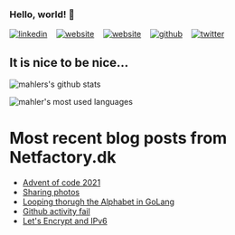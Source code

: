 ### Hello, world! 👋

<!--
**mahler/mahler** is a ✨ _special_ ✨ repository because its `README.md` (this file) appears on your GitHub profile.

- 🔭 I’m currently working on ...
- 🌱 I’m currently learning ...
- 👯 I’m looking to collaborate on ...
- 🤔 I’m looking for help with ...
- 💬 Ask me about ...
- 📫 How to reach me: ...
- 😄 Pronouns: ...
- ⚡ Fun fact: ...
-->

  [![linkedin](https://user-images.githubusercontent.com/25087769/87172072-530a5080-c2dc-11ea-8e2c-8ee4dbf3394b.png)](http://www.linkedin.com/in/mahler) &nbsp;&nbsp;
  [![website](https://user-images.githubusercontent.com/25087769/87173861-0aa06200-c2df-11ea-9614-da65c9c73692.png)](https://netfactory.dk) &nbsp;&nbsp;
  [![website](https://user-images.githubusercontent.com/25087769/87173861-0aa06200-c2df-11ea-9614-da65c9c73692.png)](https://mahler.io) &nbsp;&nbsp;
  [![github](https://user-images.githubusercontent.com/25087769/87176037-2c4f1880-c2e2-11ea-8a13-41c90b711b9f.png)](https://github.com/mahler) &nbsp;&nbsp;
  [![twitter](https://user-images.githubusercontent.com/25087769/87172407-de83e180-c2dc-11ea-9479-a894758266c3.png)](https://www.twitter.com/mahler) &nbsp;&nbsp;
  
## It is nice to be nice...
![mahlers's github stats](https://github-readme-stats.vercel.app/api?username=mahler&count_private=true&hide=prs,stars,contribs)

![mahler's most used languages](https://github-readme-stats.vercel.app/api/top-langs/?username=mahler&layout=compact)

# Most recent blog posts from Netfactory.dk
<!-- BLOG-POST-LIST:START -->
- [Advent of code 2021](/posts/2021/adventofcode/)
- [Sharing photos](/posts/2021/event-photos/)
- [Looping thorugh the Alphabet in GoLang](/posts/2021/golang-for-loop-letters/)
- [Github activity fail](/posts/2020/github-activities/)
- [Let&#39;s Encrypt and IPv6](/posts/2020/ipv6letsencrypt/)
<!-- BLOG-POST-LIST:END -->

